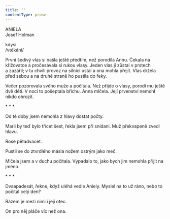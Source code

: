```yaml
---
title: ''
contentType: prose
---
```


ANIELA  
Josef Holman

kdysi  
/vtékání/

  

První šedivý vlas si našla ještě předtím, než porodila Annu. Čekala na křižovatce a pročesávala si rukou vlasy. Jeden vlas jí zůstal v prstech a zazářil; v tu chvíli provoz na silnici ustal a ona mohla přejít. Vlas držela před sebou a na druhé straně ho pustila do řeky.

Večer pozorovala svého muže a počítala. Než přijde o vlasy, porodí mu ještě dvě děti. V noci to pošeptala břichu. Anna mlčela. Její prvenství nemohl nikdo ohrozit.

\* \* \*

  

Od té doby jsem nemohla z hlavy dostat počty.

Marii by teď bylo třicet šest, řekla jsem při snídani. Muž překvapeně zvedl hlavu.

Rose pětadvacet.

Pustil se do ztvrdlého másla nožem ostrým jako meč.

Mlčela jsem a v duchu počítala. Vypadalo to, jako bych jim nemohla přijít na jméno.

\* \* \*

  

Dvaapadesát, řekne, když uléhá vedle Aniely. Myslel na to už ráno, nebo to počítal celý den?

Rázem je mezi nimi i její otec.

On pro něj pláče víc než ona.
